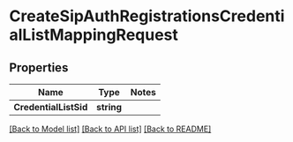 # CreateSipAuthRegistrationsCredentialListMappingRequest

## Properties
Name | Type | Notes
------------ | ------------- | -------------
**CredentialListSid** | **string** | 

[[Back to Model list]](../README.md#documentation-for-models) [[Back to API list]](../README.md#documentation-for-api-endpoints) [[Back to README]](../README.md)


